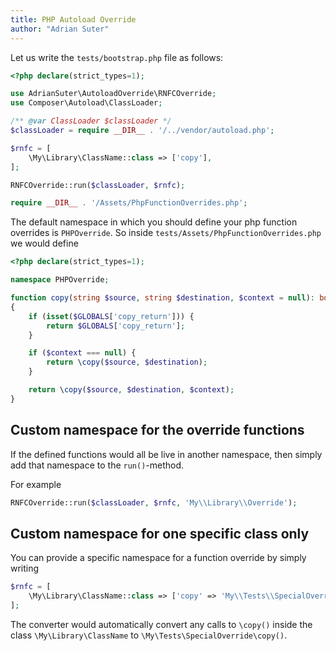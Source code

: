 ```yaml
---
title: PHP Autoload Override
author: "Adrian Suter"
---
```




Let us write the `tests/bootstrap.php` file as follows:
```php
<?php declare(strict_types=1);

use AdrianSuter\AutoloadOverride\RNFCOverride;
use Composer\Autoload\ClassLoader;

/** @var ClassLoader $classLoader */
$classLoader = require __DIR__ . '/../vendor/autoload.php';

$rnfc = [
    \My\Library\ClassName::class => ['copy'],
];

RNFCOverride::run($classLoader, $rnfc);

require __DIR__ . '/Assets/PhpFunctionOverrides.php';
```

The default namespace in which you should define your php function overrides is
`PHPOverride`. So inside `tests/Assets/PhpFunctionOverrides.php` we would define
```php
<?php declare(strict_types=1);

namespace PHPOverride;

function copy(string $source, string $destination, $context = null): bool
{
    if (isset($GLOBALS['copy_return'])) {
        return $GLOBALS['copy_return'];
    }

    if ($context === null) {
        return \copy($source, $destination);
    }

    return \copy($source, $destination, $context);
}
```

## Custom namespace for the override functions

If the defined functions would all be live in another namespace, then simply add
that namespace to the `run()`-method.

For example
```php
RNFCOverride::run($classLoader, $rnfc, 'My\\Library\\Override');
```


## Custom namespace for one specific class only

You can provide a specific namespace for a function override by simply writing
```php
$rnfc = [
    \My\Library\ClassName::class => ['copy' => 'My\\Tests\\SpecialOverride'],
];
```

The converter would automatically convert any calls to `\copy()` inside the class
`\My\Library\ClassName` to `\My\Tests\SpecialOverride\copy()`.
